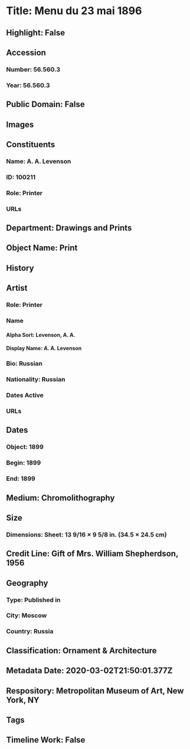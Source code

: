 # Title: Menu du 23 mai 1896
## Highlight: False
## Accession
### Number: 56.560.3
### Year: 56.560.3
## Public Domain: False
## Images
## Constituents
### Name: A. A. Levenson
### ID: 100211
### Role: Printer
### URLs
## Department: Drawings and Prints
## Object Name: Print
## History
## Artist
### Role: Printer
### Name
#### Alpha Sort: Levenson, A. A.
#### Display Name: A. A. Levenson
### Bio: Russian
### Nationality: Russian
### Dates Active
### URLs
## Dates
### Object: 1899
### Begin: 1899
### End: 1899
## Medium: Chromolithography
## Size
### Dimensions: Sheet: 13 9/16 × 9 5/8 in. (34.5 × 24.5 cm)
## Credit Line: Gift of Mrs. William Shepherdson, 1956
## Geography
### Type: Published in
### City: Moscow
### Country: Russia
## Classification: Ornament & Architecture
## Metadata Date: 2020-03-02T21:50:01.377Z
## Respository: Metropolitan Museum of Art, New York, NY
## Tags
## Timeline Work: False
